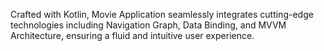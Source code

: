 Crafted with Kotlin, Movie Application seamlessly integrates cutting-edge technologies including Navigation Graph, Data Binding, and MVVM Architecture, ensuring a fluid and intuitive user experience.
